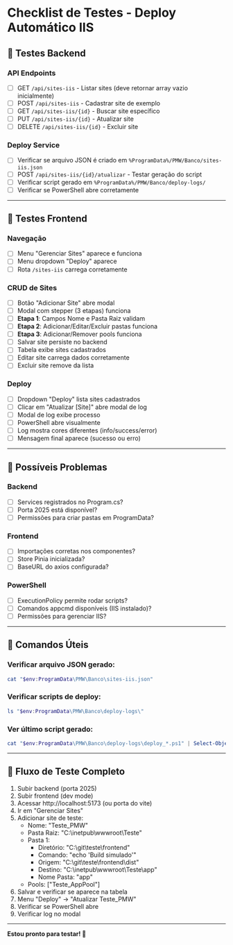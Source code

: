 # Checklist de Testes - Deploy Automático IIS

## 🧪 Testes Backend

### API Endpoints
- [ ] GET `/api/sites-iis` - Listar sites (deve retornar array vazio inicialmente)
- [ ] POST `/api/sites-iis` - Cadastrar site de exemplo
- [ ] GET `/api/sites-iis/{id}` - Buscar site específico
- [ ] PUT `/api/sites-iis/{id}` - Atualizar site
- [ ] DELETE `/api/sites-iis/{id}` - Excluir site

### Deploy Service
- [ ] Verificar se arquivo JSON é criado em `%ProgramData%/PMW/Banco/sites-iis.json`
- [ ] POST `/api/sites-iis/{id}/atualizar` - Testar geração do script
- [ ] Verificar script gerado em `%ProgramData%/PMW/Banco/deploy-logs/`
- [ ] Verificar se PowerShell abre corretamente

---

## 🎨 Testes Frontend

### Navegação
- [ ] Menu "Gerenciar Sites" aparece e funciona
- [ ] Menu dropdown "Deploy" aparece
- [ ] Rota `/sites-iis` carrega corretamente

### CRUD de Sites
- [ ] Botão "Adicionar Site" abre modal
- [ ] Modal com stepper (3 etapas) funciona
- [ ] **Etapa 1**: Campos Nome e Pasta Raiz validam
- [ ] **Etapa 2**: Adicionar/Editar/Excluir pastas funciona
- [ ] **Etapa 3**: Adicionar/Remover pools funciona
- [ ] Salvar site persiste no backend
- [ ] Tabela exibe sites cadastrados
- [ ] Editar site carrega dados corretamente
- [ ] Excluir site remove da lista

### Deploy
- [ ] Dropdown "Deploy" lista sites cadastrados
- [ ] Clicar em "Atualizar [Site]" abre modal de log
- [ ] Modal de log exibe processo
- [ ] PowerShell abre visualmente
- [ ] Log mostra cores diferentes (info/success/error)
- [ ] Mensagem final aparece (sucesso ou erro)

---

## 🐛 Possíveis Problemas

### Backend
- [ ] Services registrados no Program.cs?
- [ ] Porta 2025 está disponível?
- [ ] Permissões para criar pastas em ProgramData?

### Frontend
- [ ] Importações corretas nos componentes?
- [ ] Store Pinia inicializada?
- [ ] BaseURL do axios configurada?

### PowerShell
- [ ] ExecutionPolicy permite rodar scripts?
- [ ] Comandos appcmd disponíveis (IIS instalado)?
- [ ] Permissões para gerenciar IIS?

---

## 📝 Comandos Úteis

### Verificar arquivo JSON gerado:
```powershell
cat "$env:ProgramData\PMW\Banco\sites-iis.json"
```

### Verificar scripts de deploy:
```powershell
ls "$env:ProgramData\PMW\Banco\deploy-logs\"
```

### Ver último script gerado:
```powershell
cat "$env:ProgramData\PMW\Banco\deploy-logs\deploy_*.ps1" | Select-Object -Last 1
```

---

## 🎯 Fluxo de Teste Completo

1. Subir backend (porta 2025)
2. Subir frontend (dev mode)
3. Acessar http://localhost:5173 (ou porta do vite)
4. Ir em "Gerenciar Sites"
5. Adicionar site de teste:
   - Nome: "Teste_PMW"
   - Pasta Raiz: "C:\inetpub\wwwroot\Teste"
   - Pasta 1:
     - Diretório: "C:\git\teste\frontend"
     - Comando: "echo 'Build simulado'"
     - Origem: "C:\git\teste\frontend\dist"
     - Destino: "C:\inetpub\wwwroot\Teste\app"
     - Nome Pasta: "app"
   - Pools: ["Teste_AppPool"]
6. Salvar e verificar se aparece na tabela
7. Menu "Deploy" → "Atualizar Teste_PMW"
8. Verificar se PowerShell abre
9. Verificar log no modal

---

**Estou pronto para testar! 🚀**

